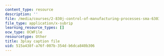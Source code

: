 ```yaml
---
content_type: resource
description: ''
file: /media/courses/2-830j-control-of-manufacturing-processes-sma-6303-spring-2008/515a438fa76f007b354db6dca840b306_MyWivgwDPtg.srt
file_type: application/x-subrip
learning_resource_types: []
ocw_type: OCWFile
resourcetype: Other
title: 3play caption file
uid: 515a438f-a76f-007b-354d-b6dca840b306
---
```

